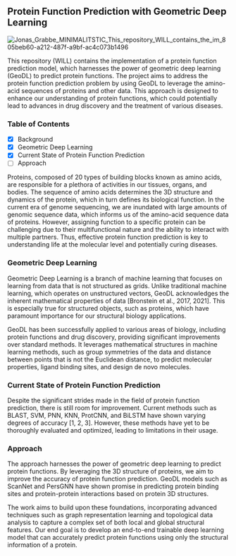 
## Protein Function Prediction with Geometric Deep Learning


![Jonas_Grabbe_MINIMALITSTIC_This_repository_WILL_contains_the_im_805beb60-a212-487f-a9bf-ac4c073b1496](https://github.com/JonasGrabbe/GeoPFP/assets/77153915/7bb5f75b-058e-468f-8d5d-3f9f8db9cf89)


This repository (WILL) contains the implementation of a protein function prediction model, which harnesses the power of geometric deep learning (GeoDL) to predict protein functions. The project aims to address the protein function prediction problem by using GeoDL to leverage the amino-acid sequences of proteins and other data. This approach is designed to enhance our understanding of protein functions, which could potentially lead to advances in drug discovery and the treatment of various diseases.

### Table of Contents
- [x] Background
- [x] Geometric Deep Learning
- [x] Current State of Protein Function Prediction
- [ ] Approach

Proteins, composed of 20 types of building blocks known as amino acids, are responsible for a plethora of activities in our tissues, organs, and bodies. The sequence of amino acids determines the 3D structure and dynamics of the protein, which in turn defines its biological function. In the current era of genome sequencing, we are inundated with large amounts of genomic sequence data, which informs us of the amino-acid sequence data of proteins. However, assigning function to a specific protein can be challenging due to their multifunctional nature and the ability to interact with multiple partners. Thus, effective protein function prediction is key to understanding life at the molecular level and potentially curing diseases.

### Geometric Deep Learning
Geometric Deep Learning is a branch of machine learning that focuses on learning from data that is not structured as grids. Unlike traditional machine learning, which operates on unstructured vectors, GeoDL acknowledges the inherent mathematical properties of data [Bronstein et al., 2017, 2021]. This is especially true for structured objects, such as proteins, which have paramount importance for our structural biology applications.

GeoDL has been successfully applied to various areas of biology, including protein functions and drug discovery, providing significant improvements over standard methods. It leverages mathematical structures in machine learning methods, such as group symmetries of the data and distance between points that is not the Euclidean distance, to predict molecular properties, ligand binding sites, and design de novo molecules.

### Current State of Protein Function Prediction
Despite the significant strides made in the field of protein function prediction, there is still room for improvement. Current methods such as BLAST, SVM, PNN, KNN, ProtCNN, and BiLSTM have shown varying degrees of accuracy [1, 2, 3]. However, these methods have yet to be thoroughly evaluated and optimized, leading to limitations in their usage.

### Approach
The approach harnesses the power of geometric deep learning to predict protein functions. By leveraging the 3D structure of proteins, we aim to improve the accuracy of protein function prediction. GeoDL models such as ScanNet and PersGNN have shown promise in predicting protein binding sites and protein-protein interactions based on protein 3D structures.

The work aims to build upon these foundations, incorporating advanced techniques such as graph representation learning and topological data analysis to capture a complex set of both local and global structural features. Our end goal is to develop an end-to-end trainable deep learning model that can accurately predict protein functions using only the structural information of a protein.
